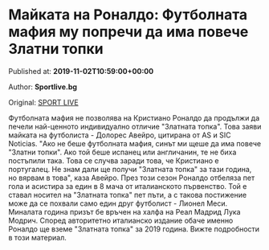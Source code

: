 
# Майката на Роналдо: Футболната мафия му попречи да има повече Златни топки

Published at: **2019-11-02T10:59:00+00:00**

Author: **Sportlive.bg**

Original: [SPORT LIVE](https://www.sportlive.bg/worldfootball/italy/majkata-na-ronaldo-futbolnata-mafiq-mu-poprechi-da-ima-poveche-zlatni-topki-1391025.html)

Футболната мафия не позволява на Кристиано Роналдо да продължи да печели най-ценното индивидуално отличие "Златната топка". Това заяви майката на футболиста - Долорес Авейро, цитирана от AS и SIC Noticias.
"Ако не беше футболната мафия, синът ми щеше да има повече "Златни топки". Ако той беше испанец или англичанин, те не биха постъпили така. Това се случва заради това, че Кристиано е португалец. Не знам дали ще получи "Златната топка" за тази година, но вярвам в това", каза Авейро.
През този сезон Роналдо отбеляза пет гола и асистира за един в 8 мача от италианското първенство. Той е ставал носител на "Златната топка" пет пъти, а с такова постижение може да се похвали само един друг футболист - Лионел Меси. Миналата година призът бе връчен на халфа на Реал Мадрид Лука Модрич. Според авторитетно италианско издание обаче именно Роналдо ще вземе "Златната топка" за 2019 година. Вижте подробности в този материал. 
